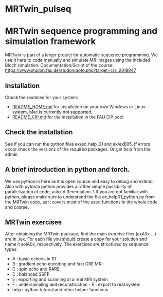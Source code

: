 # MRTwin_pulseq

# MRTwin sequence programming and simulation framework #
MRTwin is part of a larger project for automatic sequence programming. We use it here to code manually and simulate MR images using the included Bloch simulation. 
Documentation/Script of the course: https://www.studon.fau.de/studon/goto.php?target=crs_2819947 

## Installation
Check the readmes for your system:
- [README_HOME.md](README_HOME.md) for installation on your own Windows or Linux system, Mac is currently not supported.
- [README_CIP.md](README_CIP.md) for the installation in the FAU CIP pool.

## Check the installation
See if you can run the python files ex/ex_help_01 and ex/exB05.
If errors occur check the versions of the required packages. Or get help from the admin.

## A brief introduction in python and torch. ##
We use python in here as it is open source and easy to debug and extend. Also with pytorch python provides a rather simple possibility of parallelization of code, auto-differentiation. \\
If you are not familiar with python, please make sure to understand the file ex_help01_python.py from the MRTwin code, as it covers most of the used functions in the whole code and course.

## MRTwin exercises ##
After obtaining the MRTwin package, find the main exercise files (exA0x ...) are in ./ex. For each file you should create a copy for your solution and name it solA0x, respectively.
The exercises are structured by sequence types:

 -  A : basic echoes in 1D
 -  B : gradient echo encoding and fast GRE MRI
 -  C : spin echo and RARE
 -  D : balanced SSFP
 -  E : exporting and scanning at a real MRI system
 -  F : undersampling and reconstruction -  E : export to real system
 -  help : python tutorial and other helper functions

